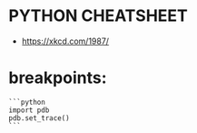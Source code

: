 # PYTHON CHEATSHEET
- https://xkcd.com/1987/

# breakpoints:
    ```python
    import pdb
    pdb.set_trace()
    ```
